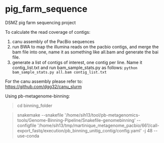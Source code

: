 # pig_farm_sequence
DSMZ pig farm sequencing project


To calculate the read coverage of contigs:

 1. canu assembly of the PacBio sequences
 2. run BWA to map the illumina reads on the pacbio contigs, and merge the bam file into one, name it as something like all.bam and generate the bai file.
 3. generate a list of contigs of interest, one contig per line. Name it contig_list.txt and run bam_sample_stats.py as follows:
`python bam_sample_stats.py all.bam contig_list.txt`

For the canu assembly please refer to:
 https://github.com/dgg32/canu_slurm


Using pb-metagenome-binning:

>cd binning_folder

>snakemake  --snakefile '/home/sih13/tool/pb-metagenomics-tools/Genome-Binning-Pipeline/Snakefile-genomebinning' --configfile '/home/sih13/tmp/martinique_metagenome_pacbio/661/call-export_fastq/execution/pb_binning_unitig_contig/config.yaml'   -j 48 --use-conda


